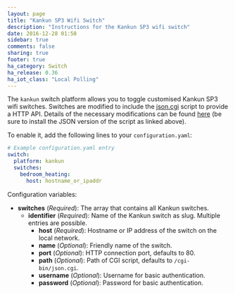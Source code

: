 ```yaml
---
layout: page
title: "Kankun SP3 Wifi Switch"
description: "Instructions for the Kankun SP3 wifi switch"
date: 2016-12-28 01:50
sidebar: true
comments: false
sharing: true
footer: true
ha_category: Switch
ha_release: 0.36
ha_iot_class: "Local Polling"
---
```



The `kankun` switch platform allows you to toggle customised Kankun SP3 wifi switches. Switches are
modified to include the [json.cgi](https://github.com/homedash/kankun-json/blob/master/cgi-bin/json.cgi)
script to provide a HTTP API. Details of the necessary modifications can be found
[here](http://www.homeautomationforgeeks.com/openhab_http.shtml#kankun) (be sure to install the JSON version
of the script as linked above).

To enable it, add the following lines to your `configuration.yaml`:

```yaml
# Example configuration.yaml entry
switch:
  platform: kankun
  switches:
    bedroom_heating:
      host: hostname_or_ipaddr
```

Configuration variables:

- **switches** (*Required*): The array that contains all Kankun switches.
  - **identifier** (*Required*): Name of the Kankun switch as slug. Multiple entries are possible.
    - **host** (*Required*): Hostname or IP address of the switch on the local network.
    - **name** (*Optional*): Friendly name of the switch.
    - **port** (*Optional*): HTTP connection port, defaults to 80.
    - **path** (*Optional*): Path of CGI script, defaults to `/cgi-bin/json.cgi`.
    - **username** (*Optional*): Username for basic authentication.
    - **password** (*Optional*): Password for basic authentication.

